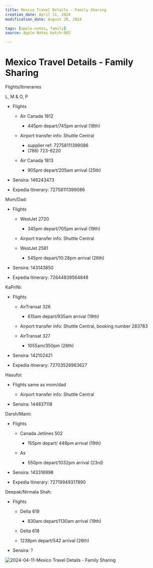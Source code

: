 ```yaml
---
title: Mexico Travel Details - Family Sharing
creation_date: April 11, 2024
modification_date: August 20, 2024

tags: [apple-notes, family]
source: Apple Notes batch-002

---
```



# Mexico Travel Details - Family Sharing

Flights/Itineraries

L, M & O, P

* Flights
	* Air Canada 1812

		* 445pm depart/745pm arrival (18th)
	* Airport transfer info: Shuttle Central
		* supplier ref: 72758111399086
		* (786) 723-6220

	* Air Canada 1813

		* 905pm depart/205am arrival (25th)
* Sensira: 146243473

* Expedia Itinerary: 72758111399086

Mom/Dad:
* Flights
	* WestJet 2720

		* 345pm depart/705pm arrival (19th)

	* Airport transfer info: Shuttle Central

	* WestJet 2581

		* 545pm depart/10:28pm arrival (26th)
* Sensira: 143143850

* Expedia Itinerary: 72644839564848

KaPriNi:
* Flights
	* AirTransat 326

		* 615am depart/935am arrival (19th)

	* Airport transfer info: Shuttle Central, booking number 283783

	* AirTransat 327

		* 1055am/350pm (26th)
* Sensira: 142102421

* Expedia itinerary: 72703528963627

Hasufoi:
* Flights same as mom/dad

	* Airport transfer info: Shuttle Central

* Sensira: 144837118

Darsh/Mami:
* Flights
	* Canada Jetlines 502
		* 155pm depart/ 448pm arrival (19th)
	* As

		* 550pm depart/1032pm arrival (23rd)
* Sensira: 143316998

* Expedia Itinerary: 72719949317890

Deepak/Nirmala Shah:
* Flights
	* Delta 619 
		* 830am depart/1130am arrival (19th)
	* Delta 618

	* 1238pm depart/542 arrival (26th)

* Sensira: ?

![2024-04-11-Mexico Travel Details - Family Sharing](images/2024-04-11-Mexico%20Travel%20Details%20-%20Family%20Sharing.png)


